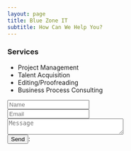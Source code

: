 ```yaml
---
layout: page
title: Blue Zone IT
subtitle: How Can We Help You? 
---
```


### Services

- Project Management
- Talent Acquisition
- Editing/Proofreading
- Business Process Consulting

<form id="contactform" method="POST">

<input type="text" name="name" cols="30" placeholder="Name"> 
<br>
<input type="email" name="_replyto" cols="30" placeholder="Email"> 
<br>
<textarea name="message" placeholder="Message" cols="30"></textarea> 
<input type="text" name="_gotcha" style="display:none" />
<input type="hidden" name="_subject" value="Website contact" />
<br>
<input type="submit" value="Send">:
</form>

<script>
    var contactform =  document.getElementById('contactform');
    contactform.setAttribute('action', '//formspree.io/' + 'jlastwood' + '@' + 'gmail' + '.' + 'com');
</script>
